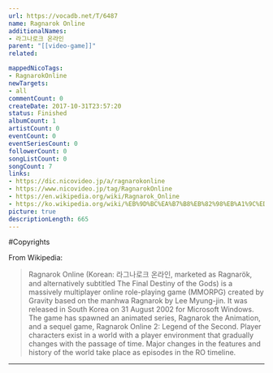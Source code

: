 ```yaml
---
url: https://vocadb.net/T/6487
name: Ragnarok Online
additionalNames: 
- 라그나로크 온라인
parent: "[[video-game]]"
related:

mappedNicoTags:
- RagnarokOnline
newTargets:
- all
commentCount: 0
createDate: 2017-10-31T23:57:20
status: Finished
albumCount: 1
artistCount: 0
eventCount: 0
eventSeriesCount: 0
followerCount: 0
songListCount: 0
songCount: 7
links: 
- https://dic.nicovideo.jp/a/ragnarokonline
- https://www.nicovideo.jp/tag/RagnarokOnline
- https://en.wikipedia.org/wiki/Ragnarok_Online
- https://ko.wikipedia.org/wiki/%EB%9D%BC%EA%B7%B8%EB%82%98%EB%A1%9C%ED%81%AC_%EC%98%A8%EB%9D%BC%EC%9D%B8
picture: true
descriptionLength: 665
---
```


#Copyrights

From Wikipedia:
>Ragnarok Online (Korean: 라그나로크 온라인, marketed as Ragnarök, and alternatively subtitled The Final Destiny of the Gods) is a massively multiplayer online role-playing game (MMORPG) created by Gravity based on the manhwa Ragnarok by Lee Myung-jin. It was released in South Korea on 31 August 2002 for Microsoft Windows. The game has spawned an animated series, Ragnarok the Animation, and a sequel game, Ragnarok Online 2: Legend of the Second. Player characters exist in a world with a player environment that gradually changes with the passage of time. Major changes in the features and history of the world take place as episodes in the RO timeline.

---

